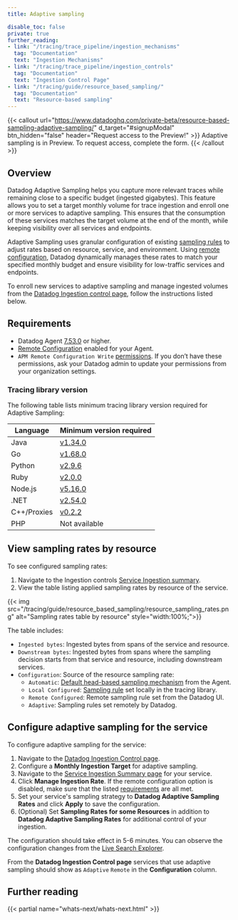 ```yaml
---
title: Adaptive sampling

disable_toc: false
private: true
further_reading:
- link: "/tracing/trace_pipeline/ingestion_mechanisms"
  tag: "Documentation"
  text: "Ingestion Mechanisms"
- link: "/tracing/trace_pipeline/ingestion_controls"
  tag: "Documentation"
  text: "Ingestion Control Page"
- link: "/tracing/guide/resource_based_sampling/"
  tag: "Documentation"
  text: "Resource-based sampling"
---
```


{{< callout url="https://www.datadoghq.com/private-beta/resource-based-sampling-adaptive-sampling/" d_target="#signupModal" btn_hidden="false" header="Request access to the Preview!" >}}
Adaptive sampling is in Preview. To request access, complete the form.
{{< /callout >}}

## Overview

Datadog Adaptive Sampling helps you capture more relevant traces while remaining close to a specific budget (ingested gigabytes). This feature allows you to set a target monthly volume for trace ingestion and enroll one or more services to adaptive sampling. This ensures that the consumption of these services matches the target volume at the end of the month, while keeping visibility over all services and endpoints.

Adaptive Sampling uses granular configuration of existing [sampling rules][7] to adjust rates based on resource, service, and environment. Using [remote configuration][3], Datadog dynamically manages these rates to match your specified monthly budget and ensure visibility for low-traffic services and endpoints.

To enroll new services to adaptive sampling and manage ingested volumes from the [Datadog Ingestion control page][1], follow the instructions listed below.


## Requirements

- Datadog Agent [7.53.0][2] or higher.
- [Remote Configuration][3]  enabled for your Agent.
- `APM Remote Configuration Write` [permissions][4]. If you don’t have these permissions, ask your Datadog admin to update your permissions from your organization settings.

### Tracing library version

The following table lists minimum tracing library version required for Adaptive Sampling:

| Language    | Minimum version required |
|-------------|--------------------------|
| Java        | [v1.34.0][5]             |
| Go          | [v1.68.0][6]             |
| Python      | [v2.9.6][10]             |
| Ruby        | [v2.0.0][11]             |
| Node.js     | [v5.16.0][12]            |
| .NET        | [v2.54.0][13]            |
| C++/Proxies | [v0.2.2][14]             |
| PHP         |  Not available           |

## View sampling rates by resource

To see configured sampling rates:

1. Navigate to the Ingestion controls [Service Ingestion summary][1].
2. View the table listing applied sampling rates by resource of the service.

{{< img src="/tracing/guide/resource_based_sampling/resource_sampling_rates.png" alt="Sampling rates table by resource" style="width:100%;">}}

The table includes:
- `Ingested bytes`: Ingested bytes from spans of the service and resource.
- `Downstream bytes`: Ingested bytes from spans where the sampling decision starts from that service and resource, including downstream services.
- `Configuration`: Source of the resource sampling rate:
  - `Automatic`: [Default head-based sampling mechanism][8] from the Agent.
  - `Local Configured`: [Sampling rule][7] set locally in the tracing library.
  - `Remote Configured`: Remote sampling rule set from the Datadog UI.
  - `Adaptive`: Sampling rules set remotely by Datadog.

## Configure adaptive sampling for the service

To configure adaptive sampling for the service:
1. Navigate to the [Datadog Ingestion Control page][16].
1. Configure a **Monthly Ingestion Target** for adaptive sampling.
1. Navigate to the [Service Ingestion Summary page][1] for your service.
1. Click **Manage Ingestion Rate**. If the remote configuration option is disabled, make sure that the listed [requirements](#compatibility-requirements) are all met.
1. Set your service's sampling strategy to **Datadog Adaptive Sampling Rates** and click **Apply** to save the configuration.
1. (Optional) Set **Sampling Rates for some Resources** in addition to  **Datadog Adaptive Sampling Rates** for additional control of your ingestion.

The configuration should take effect in 5-6 minutes. You can observe the configuration changes from the [Live Search Explorer][9].

From the **Datadog Ingestion Control page** services that use adaptive sampling should show as `Adaptive` `Remote` in the **Configuration** column.


## Further reading

{{< partial name="whats-next/whats-next.html" >}}

[1]: /tracing/trace_pipeline/ingestion_controls#service-ingestion-summary
[2]: https://github.com/DataDog/datadog-agent/releases/tag/7.53.0
[3]: /agent/remote_config
[4]: /account_management/rbac/permissions/
[5]: https://github.com/DataDog/dd-trace-java/releases/tag/v1.34.0
[6]: https://github.com/DataDog/dd-trace-go/releases/tag/v1.68.0
[7]: /tracing/trace_pipeline/ingestion_mechanisms#in-tracing-libraries-user-defined-rules
[8]: /tracing/trace_pipeline/ingestion_mechanisms#in-the-agent
[9]: /tracing/trace_explorer/#live-search-for-15-minutes
[10]: https://github.com/DataDog/dd-trace-py/releases/tag/v2.9.6
[11]: https://github.com/DataDog/dd-trace-rb/releases/tag/v2.0.0
[12]: https://github.com/DataDog/dd-trace-js/releases/tag/v5.16.0
[13]: https://github.com/DataDog/dd-trace-dotnet/releases/tag/v2.54.0
[14]: https://github.com/DataDog/dd-trace-cpp/releases/tag/v0.2.2
[15]: /tracing/guide/resource_based_sampling/
[16]: /tracing/trace_pipeline/ingestion_controls
